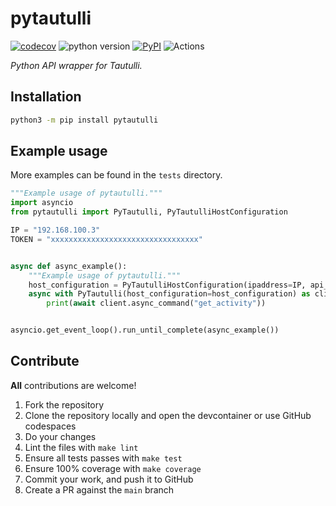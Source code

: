 # pytautulli

[![codecov](https://codecov.io/gh/ludeeus/pytautulli/branch/main/graph/badge.svg)](https://codecov.io/gh/ludeeus/pytautulli)
![python version](https://img.shields.io/badge/Python-3.8=><=3.10-blue.svg)
[![PyPI](https://img.shields.io/pypi/v/pytautulli)](https://pypi.org/project/pytautulli)
![Actions](https://github.com/ludeeus/pytautulli/workflows/Actions/badge.svg?branch=main)

_Python API wrapper for Tautulli._

## Installation

```bash
python3 -m pip install pytautulli
```

## Example usage

More examples can be found in the `tests` directory.

```python
"""Example usage of pytautulli."""
import asyncio
from pytautulli import PyTautulli, PyTautulliHostConfiguration

IP = "192.168.100.3"
TOKEN = "xxxxxxxxxxxxxxxxxxxxxxxxxxxxxxxxx"


async def async_example():
    """Example usage of pytautulli."""
    host_configuration = PyTautulliHostConfiguration(ipaddress=IP, api_token=TOKEN)
    async with PyTautulli(host_configuration=host_configuration) as client:
        print(await client.async_command("get_activity"))


asyncio.get_event_loop().run_until_complete(async_example())
```

## Contribute

**All** contributions are welcome!

1. Fork the repository
2. Clone the repository locally and open the devcontainer or use GitHub codespaces
3. Do your changes
4. Lint the files with `make lint`
5. Ensure all tests passes with `make test`
6. Ensure 100% coverage with `make coverage`
7. Commit your work, and push it to GitHub
8. Create a PR against the `main` branch